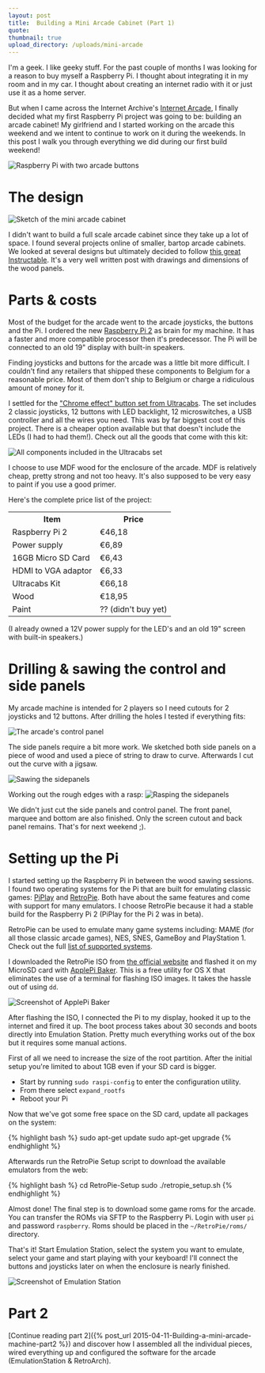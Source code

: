 ```yaml
---
layout: post
title:  Building a Mini Arcade Cabinet (Part 1)
quote: 
thumbnail: true
upload_directory: /uploads/mini-arcade
---
```


I'm a geek. I like geeky stuff. For the past couple of months I was looking for a reason to buy myself a Raspberry Pi. I thought about integrating it in my room and in my car. I thought about creating an internet radio with it or just use it as a home server.

But when I came across the Internet Archive's [Internet Arcade](https://archive.org/details/internetarcade), I finally decided what my first Raspberry Pi project was going to be: building an arcade cabinet! My girlfriend and I started working on the arcade this weekend and we intent to continue to work on it during the weekends. In this post I walk you through everything we did during our first build weekend!

<!--more-->

![Raspberry Pi with two arcade buttons](/uploads/mini-arcade/p1_rpibuttons.jpg)

# The design

![Sketch of the mini arcade cabinet](/uploads/mini-arcade/p1_arcade_sketch.png)

I didn't want to build a full scale arcade cabinet since they take up a lot of space. I found several projects online of smaller, bartop arcade cabinets. We looked at several designs but ultimately decided to follow [this great Instructable](http://www.instructables.com/id/2-Player-Bartop-Arcade-Machine-Powered-by-Pi/). It's a very well written post with drawings and dimensions of the wood panels.


# Parts & costs
Most of the budget for the arcade went to the arcade joysticks, the buttons and the Pi. I ordered the new [Raspberry Pi 2](http://www.raspberrypi.org/products/raspberry-pi-2-model-b/) as brain for my machine. It has a faster and more compatible processor then it's predecessor. The Pi will be connected to an old 19" display with built-in speakers. 

Finding joysticks and buttons for the arcade was a little bit more difficult. I couldn't find any retailers that shipped these components to Belgium for a reasonable price. Most of them don't ship to Belgium or charge a ridiculous amount of money for it. 

I settled for the ["Chrome effect" button set from Ultracabs](http://www.ultracabs.co.uk/usb-interface--chrome-effect-joystick-set-110-p.asp). The set includes 2 classic joysticks, 12 buttons with LED backlight, 12 microswitches, a USB controller and all the wires you need. This was by far biggest cost of this project. There is a cheaper option available but that doesn't include the LEDs (I had to had them!). Check out all the goods that come with this kit:

![All components included in the Ultracabs set](/uploads/mini-arcade/p1_parts.jpg)

I choose to use MDF wood for the enclosure of the arcade. MDF is relatively cheap, pretty strong and not too heavy. It's also supposed to be very easy to paint if you use a good primer. 

Here's the complete price list of the project:

<table class='pure-table pure-table-bordered pure-table-striped'>
	<tr>
		<th>Item</th>
		<th>Price</th>
	</tr>
	<tr>
		<td>Raspberry Pi 2</td>
		<td>€46,18</td>
	</tr>
	<tr>
		<td>Power supply</td>
		<td>€6,89</td>
	</tr>
	<tr>
		<td>16GB Micro SD Card</td>
		<td>€6,43</td>
	</tr>
	<tr>
		<td>HDMI to VGA adaptor</td>
		<td>€6,33</td>
	</tr>
	<tr>
		<td>Ultracabs Kit</td>
		<td>€66,18</td>
	</tr>
	<tr>
		<td>Wood</td>
		<td>€18,95</td>
	</tr>
	<tr>
		<td>Paint</td>
		<td>?? (didn't buy yet)</td>
	</tr>
</table>

(I already owned a 12V power supply for the LED's and an old 19" screen with built-in speakers.)

# Drilling & sawing the control and side panels
My arcade machine is intended for 2 players so I need cutouts for 2 joysticks and 12 buttons. After drilling the holes I tested if everything fits:

![The arcade's control panel](/uploads/mini-arcade/p1_controlpanel.jpg)

The side panels require a bit more work. We sketched both side panels on a piece of wood and used a piece of string to draw to curve. Afterwards I cut out the curve with a jigsaw.

![Sawing the sidepanels](/uploads/mini-arcade/p1_cuttingSidepanels.jpg)

Working out the rough edges with a rasp:
![Rasping the sidepanels](/uploads/mini-arcade/p1_sidepanel_rasp.jpg)

We didn't just cut the side panels and control panel. The front panel, marquee and bottom are also finished. Only the screen cutout and back panel remains. That's for next weekend ;).

# Setting up the Pi
I started setting up the Raspberry Pi in between the wood sawing sessions. I found two operating systems for the Pi that are built for emulating classic games: [PiPlay](http://pimame.org/) and [RetroPie](http://blog.petrockblock.com/retropie/). Both have about the same features and come with support for many emulators. I choose RetroPie because it had a stable build for the Raspberry Pi 2 (PiPlay for the Pi 2 was in beta). 

RetroPie can be used to emulate many game systems including: MAME (for all those classic arcade games), NES, SNES, GameBoy and PlayStation 1. Check out the full [list of supported systems](http://blog.petrockblock.com/retropie/arcade-systems-game-consoles-and-home-computers-in-retropie/).

I downloaded the RetroPie ISO from [the official website](http://blog.petrockblock.com/retropie/retropie-downloads/) and flashed it on my MicroSD card with [ApplePi Baker](http://www.tweaking4all.com/hardware/raspberry-pi/macosx-apple-pi-baker/). This is a free utility for OS X that eliminates the use of a terminal for flashing ISO images. It takes the hassle out of using ``dd``.

![Screenshot of ApplePi Baker](/uploads/mini-arcade/p1_applepibaker.png)


After flashing the ISO, I connected the Pi to my display, hooked it up to the internet and fired it up. The boot process takes about 30 seconds and boots directly into Emulation Station. Pretty much everything works out of the box but it requires some manual actions.

First of all we need to increase the size of the root partition. After the initial setup you're limited to about 1GB even if your SD card is bigger. 

  * Start by running ``sudo raspi-config`` to enter the configuration utility. 
  * From there select ``expand_rootfs``
  * Reboot your Pi

Now that we've got some free space on the SD card, update all packages on the system:

{% highlight bash %}
sudo apt-get update
sudo apt-get upgrade
{% endhighlight %}

Afterwards run the RetroPie Setup script to download the available emulators from the web:

{% highlight bash %}
cd RetroPie-Setup
sudo ./retropie_setup.sh
{% endhighlight %}

Almost done! The final step is to download some game roms for the arcade. You can transfer the ROMs via SFTP to the Raspberry Pi. Login with user ``pi`` and password ``raspberry``. Roms should be placed in the  ``~/RetroPie/roms/`` directory.

That's it! Start Emulation Station, select the system you want to emulate, select your game and start playing with your keyboard! I'll connect the buttons and joysticks later on when the enclosure is nearly finished. 

![Screenshot of Emulation Station](/uploads/mini-arcade/p1_emulationstation.png)

# Part 2
[Continue reading part 2]({% post_url 2015-04-11-Building-a-mini-arcade-machine-part2 %}) and discover how I assembled all the individual pieces, wired everything up and configured the software for the arcade (EmulationStation & RetroArch).